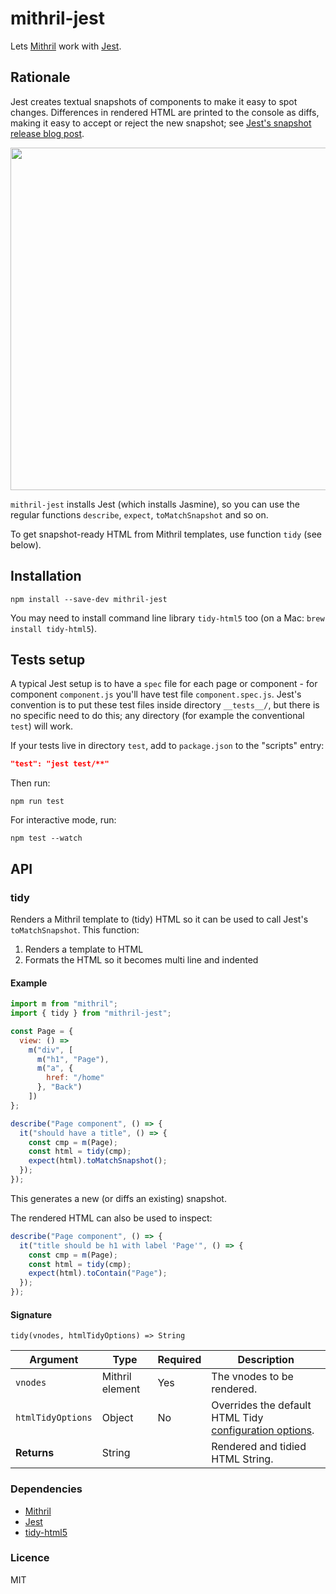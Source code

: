 # mithril-jest

Lets [Mithril](https://github.com/lhorie/mithril.js) work with [Jest](https://github.com/facebook/jest).


## Rationale

Jest creates textual snapshots of components to make it easy to spot changes. Differences in rendered HTML are printed to the console as diffs, making it easy to accept or reject the new snapshot; see [Jest's snapshot release blog post](http://facebook.github.io/jest/blog/2016/07/27/jest-14.html).

<img src="http://arthurclemens.github.io/assets/mithril-tidy/jest-run.png" width="691" height="548" />

`mithril-jest` installs Jest (which installs Jasmine), so you can use the regular functions `describe`, `expect`, `toMatchSnapshot` and so on.

To get snapshot-ready HTML from Mithril templates, use function `tidy` (see below).



## Installation

```
npm install --save-dev mithril-jest
```

You may need to install command line library `tidy-html5` too (on a Mac: `brew install tidy-html5`).



## Tests setup

A typical Jest setup is to have a `spec` file for each page or component - for component `component.js` you'll have test file `component.spec.js`. Jest's convention is to put these test files inside directory `__tests__/`, but there is no specific need to do this; any directory (for example the conventional `test`) will work.

If your tests live in directory `test`, add to `package.json` to the "scripts" entry:

```json
"test": "jest test/**"
```

Then run:

```
npm run test
```

For interactive mode, run:

```
npm test --watch
```



## API

### tidy

Renders a Mithril template to (tidy) HTML so it can be used to call Jest's `toMatchSnapshot`. This function:
  1. Renders a template to HTML
  2. Formats the HTML so it becomes multi line and indented


#### Example

```javascript
import m from "mithril";
import { tidy } from "mithril-jest";

const Page = {
  view: () =>
    m("div", [
      m("h1", "Page"),
      m("a", {
        href: "/home"
      }, "Back")
    ])
};

describe("Page component", () => {
  it("should have a title", () => {
    const cmp = m(Page);
    const html = tidy(cmp);
    expect(html).toMatchSnapshot();
  });
});
```
This generates a new (or diffs an existing) snapshot.


The rendered HTML can also be used to inspect:

```javascript
describe("Page component", () => {
  it("title should be h1 with label 'Page'", () => {
    const cmp = m(Page);
    const html = tidy(cmp);
    expect(html).toContain("Page");
  });
});
```


#### Signature

`tidy(vnodes, htmlTidyOptions) => String`

Argument                  | Type                      | Required | Description
------------------------- | ------------------------- | -------- | ---
`vnodes`                  | Mithril element           | Yes      | The vnodes to be rendered.
`htmlTidyOptions`         | Object                    | No       | Overrides the default HTML Tidy [configuration options](http://api.html-tidy.org/tidy/tidylib_api_5.2.0/tidy_config.html#config_options).
**Returns**               | String                    |          | Rendered and tidied HTML String.



### Dependencies

* [Mithril](https://mithril.js.org)
* [Jest](https://facebook.github.io/jest/)
* [tidy-html5](https://github.com/htacg/tidy-html5)


### Licence

MIT


